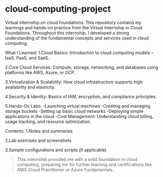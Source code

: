 # cloud-computing-project
Virtual internship on cloud foundations.
This repository contains my learnings and hands-on practice from the Virtual Internship in Cloud Foundations. Throughout this internship, I developed a strong understanding of the fundamental concepts and services used in cloud computing.

What I Learned:
1.Cloud Basics: Introduction to cloud computing models – IaaS, PaaS, and SaaS.

2.Core Cloud Services: Compute, storage, networking, and databases using platforms like AWS, Azure, or GCP.

3.Virtualization & Scalability: How cloud infrastructure supports high availability and elasticity.

4.Security & Identity: Basics of IAM, encryption, and compliance principles.

5.Hands-On Labs:
-Launching virtual machines
-Creating and managing storage buckets
-Setting up basic cloud networks
-Deploying simple applications in the cloud
-Cost Management: Understanding cloud billing, usage tracking, and resource optimization.

Contents:
1.Notes and summaries

2.Lab exercises and screenshots

3.Sample configurations and scripts (if applicable)

>This internship provided me with a solid foundation in cloud computing, preparing me for further learning and certifications like AWS Cloud Practitioner or Azure Fundamentals.

